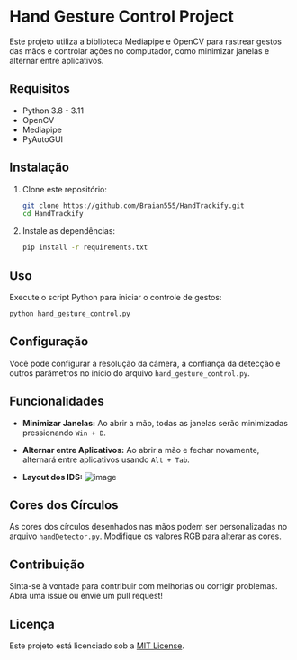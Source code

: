 # Hand Gesture Control Project

Este projeto utiliza a biblioteca Mediapipe e OpenCV para rastrear gestos das mãos e controlar ações no computador, como minimizar janelas e alternar entre aplicativos.

## Requisitos

- Python 3.8 - 3.11
- OpenCV
- Mediapipe
- PyAutoGUI

## Instalação

1. Clone este repositório:

   ```bash
   git clone https://github.com/Braian555/HandTrackify.git
   cd HandTrackify
   ```

2. Instale as dependências:

   ```bash
   pip install -r requirements.txt
   ```

## Uso

Execute o script Python para iniciar o controle de gestos:

```bash
python hand_gesture_control.py
```

## Configuração

Você pode configurar a resolução da câmera, a confiança da detecção e outros parâmetros no início do arquivo `hand_gesture_control.py`.

## Funcionalidades

- **Minimizar Janelas:** Ao abrir a mão, todas as janelas serão minimizadas pressionando `Win + D`.
- **Alternar entre Aplicativos:** Ao abrir a mão e fechar novamente, alternará entre aplicativos usando `Alt + Tab`.

- **Layout dos IDS:**
      ![image](https://github.com/Braian555/HandTrackify/assets/76633571/5bff25fa-240b-4168-b1c2-661e06185a76)



## Cores dos Círculos

As cores dos círculos desenhados nas mãos podem ser personalizadas no arquivo `handDetector.py`. Modifique os valores RGB para alterar as cores.

## Contribuição

Sinta-se à vontade para contribuir com melhorias ou corrigir problemas. Abra uma issue ou envie um pull request!

## Licença

Este projeto está licenciado sob a [MIT License](LICENSE).

